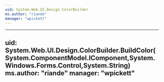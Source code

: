 ```yaml
---
uid: System.Web.UI.Design.ColorBuilder
ms.author: "riande"
manager: "wpickett"
---
```


---
uid: System.Web.UI.Design.ColorBuilder.BuildColor(System.ComponentModel.IComponent,System.Windows.Forms.Control,System.String)
ms.author: "riande"
manager: "wpickett"
---

